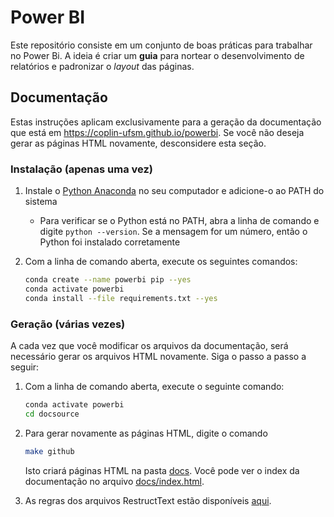# Power BI

Este repositório consiste em um conjunto de boas práticas para trabalhar no Power Bi. A ideia é criar um **guia** para 
nortear o desenvolvimento de relatórios e padronizar o *layout* das páginas.

## Documentação

Estas instruções aplicam exclusivamente para a geração da documentação que está em 
https://coplin-ufsm.github.io/powerbi. Se você não deseja gerar as páginas HTML novamente, desconsidere esta seção.

### Instalação (apenas uma vez)

1. Instale o [Python Anaconda](https://www.anaconda.com/download) no seu computador e adicione-o ao PATH do sistema
   * Para verificar se o Python está no PATH, abra a linha de comando e digite `python --version`. Se a mensagem for um
     número, então o Python foi instalado corretamente
2. Com a linha de comando aberta, execute os seguintes comandos:
   
   ```bash
   conda create --name powerbi pip --yes
   conda activate powerbi
   conda install --file requirements.txt --yes
   ```

### Geração (várias vezes)

A cada vez que você modificar os arquivos da documentação, será necessário gerar os arquivos HTML novamente. Siga o 
passo a passo a seguir:

1. Com a linha de comando aberta, execute o seguinte comando:

   ```bash
   conda activate powerbi
   cd docsource
   ```

2. Para gerar novamente as páginas HTML, digite o comando 

   ```bash
   make github
   ```

   Isto criará páginas HTML na pasta [docs](docs). Você pode ver o index da documentação no arquivo 
   [docs/index.html](docs/index.html).

3. As regras dos arquivos RestructText estão disponíveis 
   [aqui](https://github.com/ralsina/rst-cheatsheet/blob/master/rst-cheatsheet.rst).
